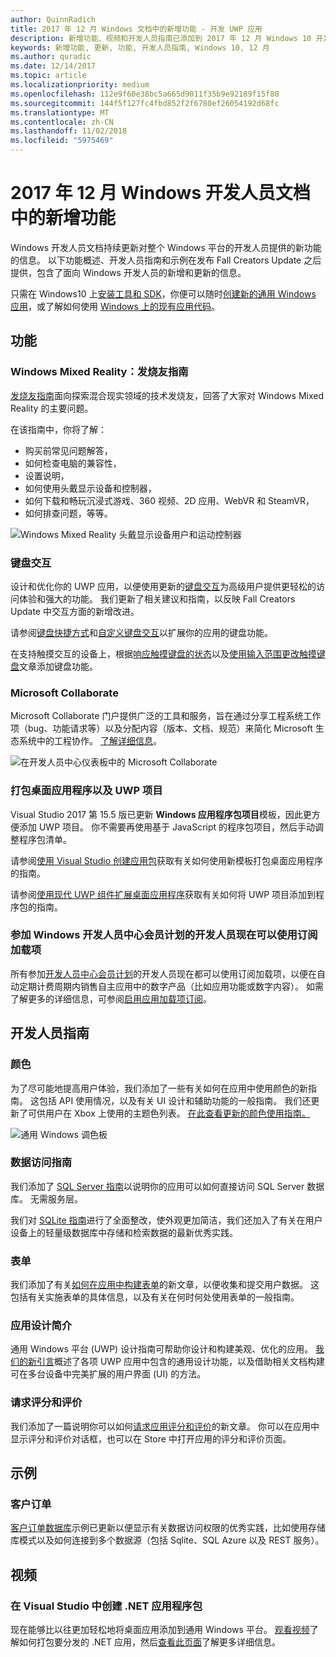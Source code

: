 ```yaml
---
author: QuinnRadich
title: 2017 年 12 月 Windows 文档中的新增功能 - 开发 UWP 应用
description: 新增功能、视频和开发人员指南已添加到 2017 年 12 月 Windows 10 开发人员文档
keywords: 新增功能, 更新, 功能, 开发人员指南, Windows 10, 12 月
ms.author: quradic
ms.date: 12/14/2017
ms.topic: article
ms.localizationpriority: medium
ms.openlocfilehash: 112e9f60e38bc5a665d9011f35b9e92189f15f80
ms.sourcegitcommit: 144f5f127fc4fbd852f2f6780ef26054192d68fc
ms.translationtype: MT
ms.contentlocale: zh-CN
ms.lasthandoff: 11/02/2018
ms.locfileid: "5975469"
---
```

# <a name="whats-new-in-the-windows-developer-docs-in-december-2017"></a>2017 年 12 月 Windows 开发人员文档中的新增功能

Windows 开发人员文档持续更新对整个 Windows 平台的开发人员提供的新功能的信息。 以下功能概述、开发人员指南和示例在发布 Fall Creators Update 之后提供，包含了面向 Windows 开发人员的新增和更新的信息。

只需在 Windows10 上[安装工具和 SDK](http://go.microsoft.com/fwlink/?LinkId=821431)，你便可以随时[创建新的通用 Windows 应用](../get-started/create-uwp-apps.md)，或了解如何使用 [Windows 上的现有应用代码](../porting/index.md)。

## <a name="features"></a>功能

### <a name="windows-mixed-reality-enthusiasts-guide"></a>Windows Mixed Reality：发烧友指南

[发烧友指南](https://docs.microsoft.com/en-us/windows/mixed-reality/enthusiast-guide/)面向探索混合现实领域的技术发烧友，回答了大家对 Windows Mixed Reality 的主要问题。 

在该指南中，你将了解： 
- 购买前常见问题解答， 
- 如何检查电脑的兼容性， 
- 设置说明， 
- 如何使用头戴显示设备和控制器， 
- 如何下载和畅玩沉浸式游戏、360 视频、2D 应用、WebVR 和 SteamVR， 
- 如何排查问题，等等。

![Windows Mixed Reality 头戴显示设备用户和运动控制器](images/BeforeYouBegin-tile.jpg)

### <a name="keyboard-interactions"></a>键盘交互

设计和优化你的 UWP 应用，以便使用更新的[键盘交互](../design/input/keyboard-interactions.md)为高级用户提供更轻松的访问体验和强大的功能。 我们更新了相关建议和指南，以反映 Fall Creators Update 中交互方面的新增改进。

请参阅[键盘快捷方式](../design/input/keyboard-accelerators.md)和[自定义键盘交互](../design/input/custom-keyboard-interactions.md)以扩展你的应用的键盘功能。

在支持触摸交互的设备上，根据[响应触摸键盘的状态](../design/input/respond-to-the-presence-of-the-touch-keyboard.md)以及[使用输入范围更改触摸键盘](../design/input/use-input-scope-to-change-the-touch-keyboard.md)文章添加键盘功能。

### <a name="microsoft-collaborate"></a>Microsoft Collaborate

Microsoft Collaborate 门户提供广泛的工具和服务，旨在通过分享工程系统工作项（bug、功能请求等）以及分配内容（版本、文档、规范）来简化 Microsoft 生态系统中的工程协作。 [了解详细信息](https://docs.microsoft.com/en-us/collaborate)。

![在开发人员中心仪表板中的 Microsoft Collaborate](images/microsoft_collaborate_screenshot.PNG)

### <a name="package-desktop-applications-with-uwp-projects"></a>打包桌面应用程序以及 UWP 项目

Visual Studio 2017 第 15.5 版已更新 **Windows 应用程序包项目**模板，因此更方便添加 UWP 项目。 你不需要再使用基于 JavaScript 的程序包项目，然后手动调整程序包清单。  

请参阅[使用 Visual Studio 创建应用包](https://docs.microsoft.com/en-us/windows/uwp/porting/desktop-to-uwp-packaging-dot-net)获取有关如何使用新模板打包桌面应用程序的指南。

请参阅[使用现代 UWP 组件扩展桌面应用程序](https://docs.microsoft.com/windows/uwp/porting/desktop-to-uwp-extend)获取有关如何将 UWP 项目添加到程序包的指南。

### <a name="subscription-add-ons-are-now-available-to-developers-in-the-windows-dev-center-insider-program"></a>参加 Windows 开发人员中心会员计划的开发人员现在可以使用订阅加载项

所有参加[开发人员中心会员计划](../publish/dev-center-insider-program.md)的开发人员现在都可以使用订阅加载项，以便在自动定期计费周期内销售自主应用中的数字产品（比如应用功能或数字内容）。 如需了解更多的详细信息，可参阅[启用应用加载项订阅](../monetize/enable-subscription-add-ons-for-your-app.md)。

## <a name="developer-guidance"></a>开发人员指南

### <a name="color"></a>颜色

为了尽可能地提高用户体验，我们添加了一些有关如何在应用中使用颜色的新指南。 这包括 API 使用情况，以及有关 UI 设计和辅助功能的一般指南。 我们还更新了可供用户在 Xbox 上使用的主题色列表。 [在此查看更新的颜色使用指南。](../design/style/color.md)

![通用 Windows 调色板](../design/basics/images/colors.png)

### <a name="data-access-guides"></a>数据访问指南

我们添加了 [SQL Server 指南](../data-access/sql-server-databases.md)以说明你的应用可以如何直接访问 SQL Server 数据库。 无需服务层。

我们对 [SQLite 指南](../data-access/sqlite-databases.md)进行了全面整改，使外观更加简洁，我们还加入了有关在用户设备上的轻量级数据库中存储和检索数据的最新优秀实践。

### <a name="forms"></a>表单

我们添加了有关[如何在应用中构建表单](../design/controls-and-patterns/forms.md)的新文章，以便收集和提交用户数据。 这包括有关实施表单的具体信息，以及有关在何时何处使用表单的一般指南。

### <a name="intro-to-app-design"></a>应用设计简介

通用 Windows 平台 (UWP) 设计指南可帮助你设计和构建美观、优化的应用。 [我们的新引言](../design/basics/design-and-ui-intro.md)概述了各项 UWP 应用中包含的通用设计功能，以及借助相关文档构建可在多台设备中完美扩展的用户界面 (UI) 的方法。


### <a name="request-ratings-and-reviews"></a>请求评分和评价

我们添加了一篇说明你可以如何[请求应用评分和评价](../monetize/request-ratings-and-reviews.md)的新文章。 你可以在应用中显示评分和评价对话框，也可以在 Store 中打开应用的评分和评价页面。

## <a name="samples"></a>示例

### <a name="customer-orders"></a>客户订单

[客户订单数据库](https://github.com/Microsoft/Windows-appsample-customers-orders-database)示例已更新以便显示有关数据访问权限的优秀实践，比如使用存储库模式以及如何连接到多个数据源（包括 Sqlite、SQL Azure 以及 REST 服务）。

## <a name="videos"></a>视频

### <a name="package-a-net-app-in-visual-studio"></a>在 Visual Studio 中创建 .NET 应用程序包

现在能够比以往更加轻松地将桌面应用添加到通用 Windows 平台。 [观看视频](https://www.youtube.com/watch?v=fJkbYPyd08w)了解如何打包要分发的 .NET 应用，然后[查看此页面](../porting/desktop-to-uwp-packaging-dot-net.md)了解更多详细信息。
